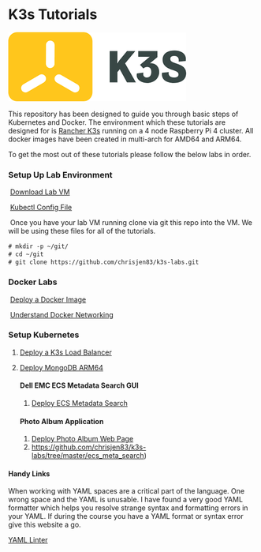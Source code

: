 # K3s Tutorials

<img src="k3s_logo.png" alt="k3s_logo"  />

This repository has been designed to guide you through basic steps of Kubernetes and Docker. The environment which these tutorials are designed for is [Rancher K3s](https://k3s.io/) running on a 4 node Raspberry Pi 4 cluster. All docker images have been created in multi-arch for AMD64 and ARM64.

To get the most out of these tutorials please follow the below labs in order.

### Setup Up Lab Environment

​	[Download Lab VM](https://github.com/chrisjen83/k3s-labs-vm)

​	[Kubectl Config File](https://github.com/chrisjen83/k3s-labs/tree/master/admin-namespace)

​	Once you have your lab VM running clone via git this repo into the VM.  We will be using these files for all 	of the tutorials.

```
# mkdir -p ~/git/ 
# cd ~/git
# git clone https://github.com/chrisjen83/k3s-labs.git
```

### Docker Labs

​	[Deploy a Docker Image](https://github.com/chrisjen83/k3s-labs/tree/master/Docker)

​	[Understand Docker Networking](https://github.com/chrisjen83/k3s-labs/blob/master/Docker/Docker-Networking.md)

### Setup Kubernetes

1. [Deploy a K3s Load Balancer](https://github.com/chrisjen83/k3s-labs/tree/master/deploy-metallb)
2. [Deploy MongoDB ARM64](https://github.com/chrisjen83/k3s-labs/tree/master/deploy-mongo)

   #### Dell EMC ECS Metadata Search GUI

   1. [Deploy ECS Metadata Search](https://github.com/chrisjen83/k3s-labs/tree/master/ecs_meta_search)

   #### Photo Album Application

   1. [Deploy Photo Album Web Page](https://github.com/chrisjen83/k3s-labs/tree/master/deploy-photo-album)
   2. https://github.com/chrisjen83/k3s-labs/tree/master/ecs_meta_search)

#### Handy Links

When working with YAML spaces are a critical part of the language.  One wrong space and the YAML is unusable.  I have found a very good YAML formatter which helps you resolve strange syntax and formatting errors in your YAML.  If during the course you have a YAML format or syntax error give this website a go.

[YAML Linter](https://jsonformatter.org/yaml-formatter)

